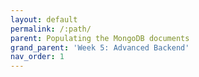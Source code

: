 ```yaml
---
layout: default
permalink: /:path/
parent: Populating the MongoDB documents
grand_parent: 'Week 5: Advanced Backend'
nav_order: 1
---
```


#
